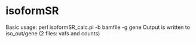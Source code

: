 # isoformSR
Basic usage: perl isoformSR_calc.pl -b bamfile -g gene
Output is written to iso_out/gene (2 files: vafs and counts)
